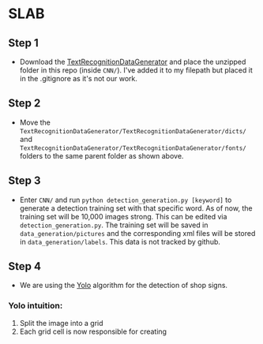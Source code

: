 # SLAB

## Step 1
- Download the [TextRecognitionDataGenerator](https://github.com/Belval/TextRecognitionDataGenerator) and place the unzipped folder in this repo (inside `CNN/`). I've added it to my filepath but placed it in the .gitignore as it's not our work.

## Step 2
- Move the `TextRecognitionDataGenerator/TextRecognitionDataGenerator/dicts/` and `TextRecognitionDataGenerator/TextRecognitionDataGenerator/fonts/` folders to the same parent folder as shown above.

## Step 3
- Enter `CNN/` and run `python detection_generation.py [keyword]` to generate a detection training set with that specific word. As of now, the training set will be 10,000 images strong. This can be edited via `detection_generation.py`. The training set will be saved in `data_generation/pictures` and the corresponding xml files will be stored in `data_generation/labels`. This data is not tracked by github.

## Step 4
- We are using the [Yolo](https://pjreddie.com/media/files/papers/yolo.pdf) algorithm for the detection of shop signs.

### Yolo intuition:
1. Split the image into a grid 
2. Each grid cell is now responsible for creating 
